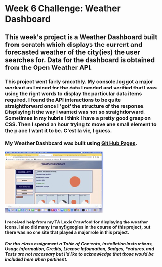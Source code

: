 # Week 6 Challenge: Weather Dashboard

## This week's project is a Weather Dashboard built from scratch which displays the current and forecasted weather of the city(ies) the user searches for. Data for the dashboard is obtained from the Open Weather API.

### This project went fairly smoothly. My console.log got a major workout as I mined for the data I needed and verified that I was using the right words to display the particular data items required. I found the API interactions to be quite straightforward once I 'got' the structure of the response. Displaying it the way I wanted was not so straightforward. Sometimes in my hubris I think I have a pretty good grasp on CSS. Then I spend an hour trying to move one small element to the place I want it to be. C'est la vie, I guess.

### My Weather Dashboard was built using [Git Hub Pages](https://mcamy2001.github.io/Weather-Dashboard/).

![Screenshot](./assets/images/Screen%20Shot%202022-06-09%20at%2011.04.18%20AM%20Small.jpeg)

#### I received help from my TA Lexie Crawford for displaying the weather icons. I also did many (many!)googles in the course of this project, but there was no one site that played a major role in this project.

##### For this class assignment a Table of Contents, Installation Instructions, Usage Information, Credits, License Information, Badges, Features, and Tests are not necessary but I'd like to acknowledge that those would be included here when pertinent.